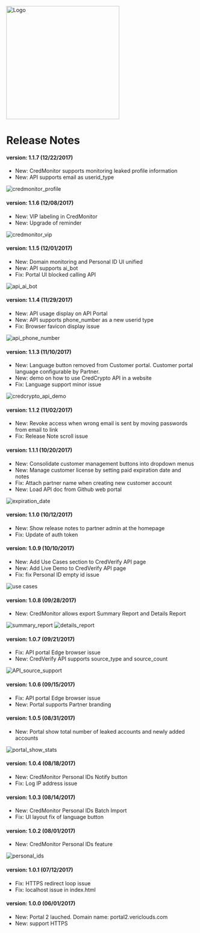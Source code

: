 <br>
<img src="https://www.vericlouds.com/wp-content/uploads/2017/10/logo-2.png" alt="Logo" style="width: 300px;">

# Release Notes

#### version: 1.1.7 (12/22/2017)
* New: CredMonitor supports monitoring leaked profile information
* New: API supports email as userid_type

![credmonitor_profile](https://appbugs.github.io/img/feature_credmonitor_profile.png "In addition to leaked passwords, CredMonitor now supports monitoring leaked profile data such as full name, physical address, phone number, and others.")

#### version: 1.1.6 (12/08/2017)
* New: VIP labeling in CredMonitor
* New: Upgrade of reminder

![credmonitor_vip](https://appbugs.github.io/img/feature_credmonitor_vip.png "CredMonitor supports label key employees as VIP. VIP accounts will be monitored daily and admin will be notified immediately when leaked passwords are found for VIPs.")

#### version: 1.1.5 (12/01/2017)
* New: Domain monitoring and Personal ID UI unified
* New: API supports ai_bot
* Fix: Portal UI blocked calling API

![api_ai_bot](https://appbugs.github.io/img/feature_api_ai_bot.png "API supports AI bot which can intelligently find more leaked passwords for the same user. 6% additional leaked passwords can be found with this version of AI bot.")

#### version: 1.1.4 (11/29/2017)
* New: API usage display on API Portal
* New: API supports phone_number as a new userid type
* Fix: Browser favicon display issue

![api_phone_number](https://appbugs.github.io/img/feature_api_phonenumber.png "API supports query with phone number as user identity.")

#### version: 1.1.3 (11/10/2017)
* New: Language button removed from Customer portal. Customer portal language configurable by Partner.
* New: demo on how to use CredCrypto API in a website
* Fix: Language support minor issue

![credcrypto_api_demo](https://appbugs.github.io/img/demo_registration.png "Website Registration demo using VeriClouds CredCrypto API. All user data will be double encrypted and are uncrackable even if database is stolen.")

#### version: 1.1.2 (11/02/2017)
* New: Revoke access when wrong email is sent by moving passwords from email to link
* Fix: Release Note scroll issue

#### version: 1.1.1 (10/20/2017)
* New: Consolidate customer management buttons into dropdown menus
* New: Manage customer license by setting paid expiration date and notes
* Fix: Attach partner name when creating new customer account
* New: Load API doc from Github web portal

![expiration_date](https://appbugs.github.io/img/manage_paid_expiration_feature.png "Expiration date and notes feature. Only partner role admin can use the feature in Customer Management section.")

#### version: 1.1.0 (10/12/2017)
* New: Show release notes to partner admin at the homepage
* Fix: Update of auth token

#### version: 1.0.9 (10/10/2017)
* New: Add Use Cases section to CredVerify API page
* New: Add Live Demo to CredVerify API page
* Fix: fix Personal ID empty id issue

![use cases](https://appbugs.github.io/img/feature_usecases.png "Use Cases feature. You can see it after clicking CredVerify API in front page. Click on Live Demo button to try a live demo of web login with CredVerify enabled.")

#### version: 1.0.8 (09/28/2017)
* New: CredMonitor allows export Summary Report and Details Report

![summary_report](https://appbugs.github.io/img/summary_report_feature.png "Summary Report feature. Partner role admin can use this feature in Customer Management to export a summary report for a given Customer.")
![details_report](https://appbugs.github.io/img/details_report_feature.png "Details Report feature. Partner role admin can use this feature in Customer Management to export a details report for a given Customer.")

#### version: 1.0.7 (09/21/2017)
* Fix: API portal Edge browser issue
* New: CredVerify API supports source_type and source_count

![API_source_support](https://appbugs.github.io/img/API_source_type_count_feature.png "API source_type and source_count support. Customer can load source types and source counts for a given userid from the API. For more details, read the API Docs")

#### version: 1.0.6 (09/15/2017)
* Fix: API portal Edge browser issue
* New: Portal supports Partner branding

#### version: 1.0.5 (08/31/2017)
* New: Portal show total number of leaked accounts and newly added accounts

![portal_show_stats](https://appbugs.github.io/img/portal_show_stats_feature.png "Portal shows the total number of leaked accounts and newly added accounts in front page")

#### version: 1.0.4 (08/18/2017)
* New: CredMonitor Personal IDs Notify button
* Fix: Log IP address issue

#### version: 1.0.3 (08/14/2017)
* New: CredMonitor Personal IDs Batch Import
* Fix: UI layout fix of language button

#### version: 1.0.2 (08/01/2017)
* New: CredMonitor Personal IDs feature

![personal_ids](https://appbugs.github.io/img/personal_ids_feature.png "Personal IDs feature in CredMonitor. A Customer can use this feature to help its employees monitor leaked passwords based on personal email addresses.")

#### version: 1.0.1 (07/12/2017)
* Fix: HTTPS redirect loop issue
* Fix: localhost issue in index.html

#### version: 1.0.0 (06/01/2017)
* New: Portal 2 lauched. Domain name: portal2.vericlouds.com
* New: support HTTPS
